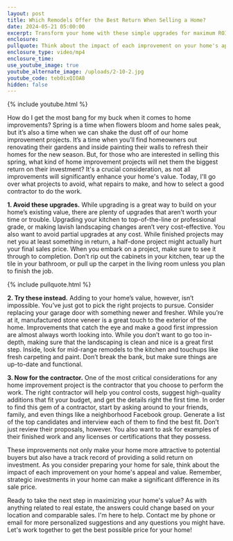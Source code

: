 ```yaml
---
layout: post
title: Which Remodels Offer the Best Return When Selling a Home?
date: 2024-05-21 05:00:00
excerpt: Transform your home with these simple upgrades for maximum ROI.
enclosure:
pullquote: Think about the impact of each improvement on your home's appeal and value.
enclosure_type: video/mp4
enclosure_time:
use_youtube_image: true
youtube_alternate_image: /uploads/2-10-2.jpg
youtube_code: teb0ixQIOA8
hidden: false
---
```

{% include youtube.html %}

How do I get the most bang for my buck when it comes to home improvements? Spring is a time when flowers bloom and home sales peak, but it’s also a time when we can shake the dust off of our home improvement projects. It’s a time when you’ll find homeowners out renovating their gardens and inside painting their walls to refresh their homes for the new season. But, for those who are interested in selling this spring, what kind of home improvement projects will net them the biggest return on their investment? It's a crucial consideration, as not all improvements will significantly enhance your home's value. Today, I'll go over what projects to avoid, what repairs to make, and how to select a good contractor to do the work.

**1\. Avoid these upgrades.** While upgrading is a great way to build on your home’s existing value, there are plenty of upgrades that aren’t worth your time or trouble. Upgrading your kitchen to top-of-the-line or professional grade, or making lavish landscaping changes aren’t very cost-effective. You also want to avoid partial upgrades at any cost. While finished projects may net you at least something in return, a half-done project might actually hurt your final sales price. When you embark on a project, make sure to see it through to completion. Don’t rip out the cabinets in your kitchen, tear up the tile in your bathroom, or pull up the carpet in the living room unless you plan to finish the job.

{% include pullquote.html %}

**2\. Try these instead.** Adding to your home’s value, however, isn’t impossible. You’ve just got to pick the right projects to pursue. Consider replacing your garage door with something newer and fresher. While you’re at it, manufactured stone veneer is a great touch to the exterior of the home. Improvements that catch the eye and make a good first impression are almost always worth looking into. While you don’t want to go too in-depth, making sure that the landscaping is clean and nice is a great first step. Inside, look for mid-range remodels to the kitchen and touchups like fresh carpeting and paint. Don’t break the bank, but make sure things are up-to-date and functional.

**3\. Now for the contractor.** One of the most critical considerations for any home improvement project is the contractor that you choose to perform the work. The right contractor will help you control costs, suggest high-quality additions that fit your budget, and get the details right the first time. In order to find this gem of a contractor, start by asking around to your friends, family, and even things like a neighborhood Facebook group. Generate a list of the top candidates and interview each of them to find the best fit. Don’t just review their proposals, however. You also want to ask for examples of their finished work and any licenses or certifications that they possess.

These improvements not only make your home more attractive to potential buyers but also have a track record of providing a solid return on investment. As you consider preparing your home for sale, think about the impact of each improvement on your home's appeal and value. Remember, strategic investments in your home can make a significant difference in its sale price.

Ready to take the next step in maximizing your home's value? As with anything related to real estate, the answers could change based on your location and comparable sales. I'm here to help. Contact me by phone or email for more personalized suggestions and any questions you might have. Let's work together to get the best possible price for your home!
